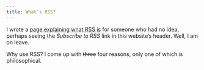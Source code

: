 ```yaml
---
title: What’s RSS?
---
```


I wrote a [page explaining what RSS is](/about/what-is-rss/) for someone who had no idea, perhaps seeing the _Subscribe to RSS_ link in this website’s header. Well, I am on leave.

Why use RSS? I come up with <del datetime="2020-08-12">three</del> four reasons, only one of which is philosophical.
